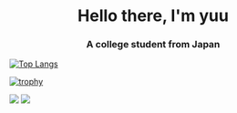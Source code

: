 <h1 align="center">Hello there, I'm yuu</h1>
<h3 align="center">A college student from Japan</h3>

[![Top Langs](https://github-readme-stats.vercel.app/api/top-langs/?username=xrozl&layout=compact)](https://github.com/xrozl/github-readme-stats)

[![trophy](https://github-profile-trophy.vercel.app/?username=xrozl&theme=gruvbox)](https://github.com/ryo-ma/github-profile-trophy)

[![](https://activity-graph.herokuapp.com/graph?username=xrozl&theme=github)](https://activity-graph.herokuapp.com/graph?username=xrozl&theme=github)
[![](https://github-readme-streak-stats.herokuapp.com/?user=xrozl&theme=dark)](https://github-readme-streak-stats.herokuapp.com/?user=xrozl&theme=dark)
